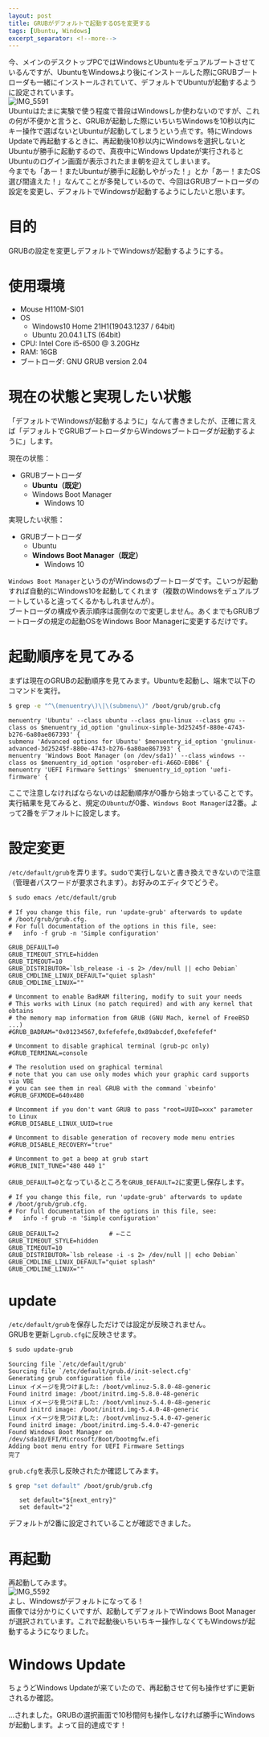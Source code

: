 ```yaml
---
layout: post
title: GRUBがデフォルトで起動するOSを変更する
tags: [Ubuntu, Windows]
excerpt_separator: <!--more-->
---
```


今、メインのデスクトップPCではWindowsとUbuntuをデュアルブートさせているんですが、UbuntuをWindowsより後にインストールした際にGRUBブートローダも一緒にインストールされていて、デフォルトでUbuntuが起動するように設定されています。  
![IMG_5591](../../../assets/img/post/IMG_5591.JPG)  
Ubuntuはたまに実験で使う程度で普段はWindowsしか使わないのですが、これの何が不便かと言うと、GRUBが起動した際にいちいちWindowsを10秒以内にキー操作で選ばないとUbuntuが起動してしまうという点です。特にWindows Updateで再起動するときに、再起動後10秒以内にWindowsを選択しないとUbuntuが勝手に起動するので、真夜中にWindows Updateが実行されるとUbuntuのログイン画面が表示されたまま朝を迎えてしまいます。  
今までも「あー！またUbuntuが勝手に起動しやがった！」とか「あー！またOS選び間違えた！」なんてことが多発しているので、今回はGRUBブートローダの設定を変更し、デフォルトでWindowsが起動するようにしたいと思います。

<!--more-->

# 目的

GRUBの設定を変更しデフォルトでWindowsが起動するようにする。



# 使用環境

- Mouse H110M-SI01
- OS
  - Windows10 Home 21H1(19043.1237 / 64bit)
  - Ubuntu 20.04.1 LTS (64bit)
- CPU: Intel Core i5-6500 @ 3.20GHz
- RAM: 16GB
- ブートローダ: GNU GRUB version 2.04



# 現在の状態と実現したい状態

「デフォルトでWindowsが起動するように」なんて書きましたが、正確に言えば「デフォルトでGRUBブートローダからWindowsブートローダが起動するように」します。  

現在の状態：

- GRUBブートローダ
  - **Ubuntu（既定）**
  - Windows Boot Manager
    - Windows 10  
      

実現したい状態：

- GRUBブートローダ
  - Ubuntu
  - **Windows Boot Manager（既定）**
    - Windows 10

``Windows Boot Manager``というのがWindowsのブートローダです。こいつが起動すれば自動的にWindows10を起動してくれます（複数のWindowsをデュアルブートしていると違ってくるかもしれませんが）。  
ブートローダの構成や表示順序は面倒なので変更しません。あくまでもGRUBブートローダの規定の起動OSをWindows Boor Managerに変更するだけです。



# 起動順序を見てみる

まずは現在のGRUBの起動順序を見てみます。Ubuntuを起動し、端末で以下のコマンドを実行。  

```bash
$ grep -e "^\(menuentry\)\|\(submenu\)" /boot/grub/grub.cfg
```

```
menuentry 'Ubuntu' --class ubuntu --class gnu-linux --class gnu --class os $menuentry_id_option 'gnulinux-simple-3d25245f-880e-4743-b276-6a80ae867393' {
submenu 'Advanced options for Ubuntu' $menuentry_id_option 'gnulinux-advanced-3d25245f-880e-4743-b276-6a80ae867393' {
menuentry 'Windows Boot Manager (on /dev/sda1)' --class windows --class os $menuentry_id_option 'osprober-efi-A66D-E0B6' {
menuentry 'UEFI Firmware Settings' $menuentry_id_option 'uefi-firmware' {
```

ここで注意しなければならないのは起動順序が0番から始まっていることです。実行結果を見てみると、規定の``Ubuntu``が0番、``Windows Boot Manager``は2番。よって2番をデフォルトに設定します。



# 設定変更

``/etc/default/grub``を弄ります。sudoで実行しないと書き換えできないので注意（管理者パスワードが要求されます）。お好みのエディタでどうぞ。  

```bash
$ sudo emacs /etc/default/grub
```

```
# If you change this file, run 'update-grub' afterwards to update
# /boot/grub/grub.cfg.
# For full documentation of the options in this file, see:
#   info -f grub -n 'Simple configuration'

GRUB_DEFAULT=0
GRUB_TIMEOUT_STYLE=hidden
GRUB_TIMEOUT=10
GRUB_DISTRIBUTOR=`lsb_release -i -s 2> /dev/null || echo Debian`
GRUB_CMDLINE_LINUX_DEFAULT="quiet splash"
GRUB_CMDLINE_LINUX=""

# Uncomment to enable BadRAM filtering, modify to suit your needs
# This works with Linux (no patch required) and with any kernel that obtains
# the memory map information from GRUB (GNU Mach, kernel of FreeBSD ...)
#GRUB_BADRAM="0x01234567,0xfefefefe,0x89abcdef,0xefefefef"

# Uncomment to disable graphical terminal (grub-pc only)
#GRUB_TERMINAL=console

# The resolution used on graphical terminal
# note that you can use only modes which your graphic card supports via VBE
# you can see them in real GRUB with the command `vbeinfo'
#GRUB_GFXMODE=640x480

# Uncomment if you don't want GRUB to pass "root=UUID=xxx" parameter to Linux
#GRUB_DISABLE_LINUX_UUID=true

# Uncomment to disable generation of recovery mode menu entries
#GRUB_DISABLE_RECOVERY="true"

# Uncomment to get a beep at grub start
#GRUB_INIT_TUNE="480 440 1"
```

``GRUB_DEFAULT=0``となっているところを``GRUB_DEFAULT=2``に変更し保存します。  

```
# If you change this file, run 'update-grub' afterwards to update
# /boot/grub/grub.cfg.
# For full documentation of the options in this file, see:
#   info -f grub -n 'Simple configuration'

GRUB_DEFAULT=2				# ←ここ
GRUB_TIMEOUT_STYLE=hidden
GRUB_TIMEOUT=10
GRUB_DISTRIBUTOR=`lsb_release -i -s 2> /dev/null || echo Debian`
GRUB_CMDLINE_LINUX_DEFAULT="quiet splash"
GRUB_CMDLINE_LINUX=""
```



# update

``/etc/default/grub``を保存しただけでは設定が反映されません。  
GRUBを更新し``grub.cfg``に反映させます。

```bash
$ sudo update-grub
```

```
Sourcing file `/etc/default/grub'
Sourcing file `/etc/default/grub.d/init-select.cfg'
Generating grub configuration file ...
Linux イメージを見つけました: /boot/vmlinuz-5.8.0-48-generic
Found initrd image: /boot/initrd.img-5.8.0-48-generic
Linux イメージを見つけました: /boot/vmlinuz-5.4.0-48-generic
Found initrd image: /boot/initrd.img-5.4.0-48-generic
Linux イメージを見つけました: /boot/vmlinuz-5.4.0-47-generic
Found initrd image: /boot/initrd.img-5.4.0-47-generic
Found Windows Boot Manager on /dev/sda1@/EFI/Microsoft/Boot/bootmgfw.efi
Adding boot menu entry for UEFI Firmware Settings
完了
```

``grub.cfg``を表示し反映されたか確認してみます。  

```bash
$ grep "set default" /boot/grub/grub.cfg
```

```
   set default="${next_entry}"
   set default="2"
```

デフォルトが2番に設定されていることが確認できました。

# 再起動

再起動してみます。  
![IMG_5592](../../../assets/img/post/IMG_5592.JPG)  
よし、Windowsがデフォルトになってる！  
画像では分かりにくいですが、起動してデフォルトでWindows Boot Managerが選択されています。これで起動後いちいちキー操作しなくてもWindowsが起動するようになりました。



# Windows Update

ちょうどWindows Updateが来ていたので、再起動させて何も操作せずに更新されるか確認。   

…されました。GRUBの選択画面で10秒間何も操作しなければ勝手にWindowsが起動します。よって目的達成です！
